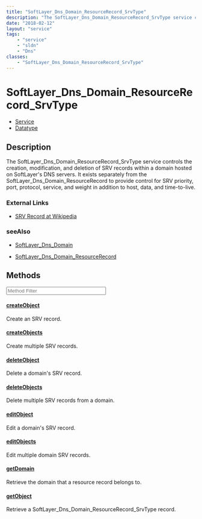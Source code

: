 ```yaml
---
title: "SoftLayer_Dns_Domain_ResourceRecord_SrvType"
description: "The SoftLayer_Dns_Domain_ResourceRecord_SrvType service controls the creation, modification, and deletion of SRV records... "
date: "2018-02-12"
layout: "service"
tags:
    - "service"
    - "sldn"
    - "Dns"
classes:
    - "SoftLayer_Dns_Domain_ResourceRecord_SrvType"
---
```

# SoftLayer_Dns_Domain_ResourceRecord_SrvType
<div id='service-datatype'>
    <ul id='sldn-reference-tabs'>
    <li id='service'> <a href='/reference/services/SoftLayer_Dns_Domain_ResourceRecord_SrvType' >Service</a></li>    <li id='datatype'> <a href='/reference/datatypes/SoftLayer_Dns_Domain_ResourceRecord_SrvType' >Datatype</a></li>
    </ul>
</div>

## Description


The SoftLayer_Dns_Domain_ResourceRecord_SrvType service controls the creation, modification, and deletion of SRV records within a domain hosted on SoftLayer's DNS servers. It exists separately from the SoftLayer_Dns_Domain_ResourceRecord to provide control for SRV priority, port, protocol, service, and weight in addition to host, data, and time-to-live. 

### External Links


* [SRV Record at Wikipedia](http://en.wikipedia.org/wiki/SRV_record)




### seeAlso

* [SoftLayer_Dns_Domain](/reference/services/SoftLayer_Dns_Domain )


* [SoftLayer_Dns_Domain_ResourceRecord](/reference/services/SoftLayer_Dns_Domain_ResourceRecord )


        
<div id="properties" class="content service-content">

## Methods

<div class="view-filters">
    <div class="clearfix">
        <div class="search-input-box">
            <input placeholder="Method Filter" onkeyup="titleSearch(inputId='edit-combine', divId='method-div', elementClass='method-row')" 
                type="text" id="edit-combine" value="" size="30" maxlength="128" class="form-text">
        </div>
    </div>
</div>

<div id="method-div">

<div class="method-row">

#### [createObject](/reference/services/SoftLayer_Dns_Domain_ResourceRecord_SrvType/createObject)
Create an SRV record.

</div>

<div class="method-row">

#### [createObjects](/reference/services/SoftLayer_Dns_Domain_ResourceRecord_SrvType/createObjects)
Create multiple SRV records.

</div>

<div class="method-row">

#### [deleteObject](/reference/services/SoftLayer_Dns_Domain_ResourceRecord_SrvType/deleteObject)
Delete a domain's SRV record.

</div>

<div class="method-row">

#### [deleteObjects](/reference/services/SoftLayer_Dns_Domain_ResourceRecord_SrvType/deleteObjects)
Delete multiple SRV records from a domain.

</div>

<div class="method-row">

#### [editObject](/reference/services/SoftLayer_Dns_Domain_ResourceRecord_SrvType/editObject)
Edit a domain's SRV record.

</div>

<div class="method-row">

#### [editObjects](/reference/services/SoftLayer_Dns_Domain_ResourceRecord_SrvType/editObjects)
Edit multiple domain SRV records.

</div>

<div class="method-row">

#### [getDomain](/reference/services/SoftLayer_Dns_Domain_ResourceRecord_SrvType/getDomain)
Retrieve the domain that a resource record belongs to.

</div>

<div class="method-row">

#### [getObject](/reference/services/SoftLayer_Dns_Domain_ResourceRecord_SrvType/getObject)
Retrieve a SoftLayer_Dns_Domain_ResourceRecord_SrvType record.

</div>
</div>

</div>

